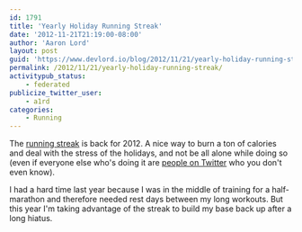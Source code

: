 ```yaml
---
id: 1791
title: 'Yearly Holiday Running Streak'
date: '2012-11-21T21:19:00-08:00'
author: 'Aaron Lord'
layout: post
guid: 'https://www.devlord.io/blog/2012/11/21/yearly-holiday-running-streak/'
permalink: /2012/11/21/yearly-holiday-running-streak/
activitypub_status:
    - federated
publicize_twitter_user:
    - a1rd
categories:
    - Running
---
```


The <a href="http://www.runnersworld.com/cold-weather-running/2012-holiday-running-streak">running streak</a> is back for 2012. A nice way to burn a ton of calories and deal with the stress of the holidays, and not be all alone while doing so (even if everyone else who's doing it are <a href="https://twitter.com/search?q=%23rwrunstreak">people on Twitter</a> who you don't even know).

I had a hard time last year because I was in the middle of training for a half-marathon and therefore needed rest days between my long workouts. But this year I'm taking advantage of the streak to build my base back up after a long hiatus.